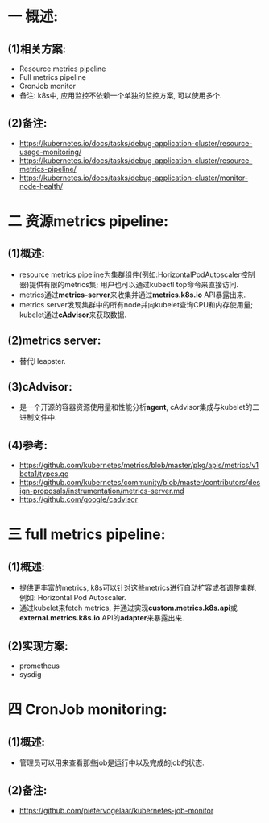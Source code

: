 # 一 概述:
## (1)相关方案:
- Resource metrics pipeline
- Full metrics pipeline
- CronJob monitor
- 备注: k8s中, 应用监控不依赖一个单独的监控方案, 可以使用多个.

## (2)备注:
- https://kubernetes.io/docs/tasks/debug-application-cluster/resource-usage-monitoring/
- https://kubernetes.io/docs/tasks/debug-application-cluster/resource-metrics-pipeline/
- https://kubernetes.io/docs/tasks/debug-application-cluster/monitor-node-health/

# 二 资源metrics pipeline:
## (1)概述:
- resource metrics pipeline为集群组件(例如:HorizontalPodAutoscaler控制器)提供有限的metrics集; 用户也可以通过kubectl top命令来直接访问.
- metrics通过**metrics-server**来收集并通过**metrics.k8s.io** API暴露出来.
- metrics server发现集群中的所有node并向kubelet查询CPU和内存使用量; kubelet通过**cAdvisor**来获取数据.

## (2)metrics server:
- 替代Heapster.

## (3)cAdvisor:
- 是一个开源的容器资源使用量和性能分析**agent**, cAdvisor集成与kubelet的二进制文件中.

## (4)参考:
- https://github.com/kubernetes/metrics/blob/master/pkg/apis/metrics/v1beta1/types.go
- https://github.com/kubernetes/community/blob/master/contributors/design-proposals/instrumentation/metrics-server.md
- https://github.com/google/cadvisor

# 三 full metrics pipeline:
## (1)概述:
- 提供更丰富的metrics, k8s可以针对这些metrics进行自动扩容或者调整集群, 例如: Horizontal Pod Autoscaler.
- 通过kubelet来fetch metrics, 并通过实现**custom.metrics.k8s.api**或**external.metrics.k8s.io** API的**adapter**来暴露出来.

## (2)实现方案:
- prometheus
- sysdig

# 四 CronJob monitoring:
## (1)概述:
- 管理员可以用来查看那些job是运行中以及完成的job的状态.

## (2)备注:
- https://github.com/pietervogelaar/kubernetes-job-monitor
